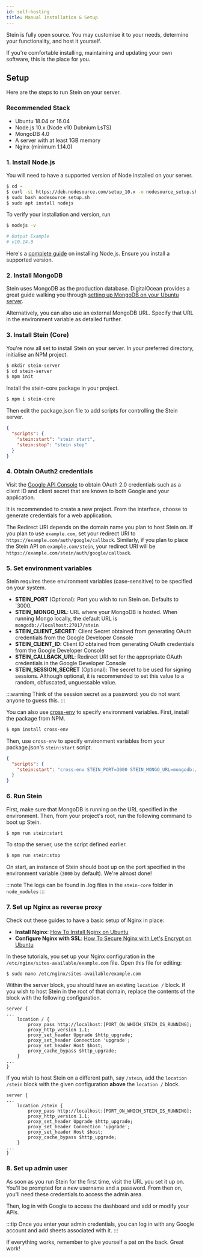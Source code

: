 ```yaml
---
id: self-hosting
title: Manual Installation & Setup
---
```


Stein is fully open source. You may customise it to your needs, determine your functionality, and host it yourself.

If you're comfortable installing, maintaining and updating your own software, this is the place for you.

## Setup

Here are the steps to run Stein on your server.

### Recommended Stack

- Ubuntu 18.04 or 16.04
- Node.js 10.x (Node v10 Dubnium LsTS)
- MongoDB 4.0
- A server with at least 1GB memory
- Nginx (minimum 1.14.0)

### 1. Install Node.js

You will need to have a supported version of Node installed on your server.

```bash
$ cd ~
$ curl -sL https://deb.nodesource.com/setup_10.x -o nodesource_setup.sh
$ sudo bash nodesource_setup.sh
$ sudo apt install nodejs
```

To verify your installation and version, run

```bash
$ nodejs -v

# Output Example
# v10.14.0
```

Here's a [complete guide](https://www.digitalocean.com/community/tutorials/how-to-install-node-js-on-ubuntu-18-04) on installing Node.js. Ensure you install a supported version.

### 2. Install MongoDB

Stein uses MongoDB as the production database. DigitalOcean provides a great guide walking you through [setting up MongoDB on your Ubuntu server](https://www.digitalocean.com/community/tutorials/how-to-install-mongodb-on-ubuntu-18-04).

Alternatively, you can also use an external MongoDB URL. Specify that URL in the environment variable as detailed further.

### 3. Install Stein (Core)

You're now all set to install Stein on your server. In your preferred directory, initialise an NPM project.

```bash
$ mkdir stein-server
$ cd stein-server
$ npm init
```

Install the stein-core package in your project.

```bash
$ npm i stein-core
```

Then edit the package.json file to add scripts for controlling the Stein server.

```json
{
  "scripts": {
    "stein:start": "stein start",
    "stein:stop": "stein stop"
  }
}
```

### 4. Obtain OAuth2 credentials

Visit the [Google API Console](https://console.developers.google.com/) to obtain OAuth 2.0 credentials such as a client ID and client secret that are known to both Google and your application.

It is recommended to create a new project. From the interface, choose to generate credentials for a web application.

The Redirect URI depends on the domain name you plan to host Stein on. If you plan to use `example.com`, set your redirect URI to `https://example.com/auth/google/callback`. Similarly, if you plan to place the Stein API on `example.com/stein`, your redirect URI will be `https://example.com/stein/auth/google/callback`.

### 5. Set environment variables

Stein requires these environment variables (case-sensitive) to be specified on your system.

- **STEIN_PORT** (Optional): Port you wish to run Stein on. Defaults to `3000.
- **STEIN_MONGO_URL**: URL where your MongoDB is hosted. When running Mongo locally, the default URL is `mongodb://localhost:27017/stein`
- **STEIN_CLIENT_SECRET**: Client Secret obtained from generating OAuth credentials from the Google Developer Console
- **STEIN_CLIENT_ID**: Client ID obtained from generating OAuth credentials from the Google Developer Console
- **STEIN_CALLBACK_URL**: Redirect URI set for the appropriate OAuth credentials in the Google Developer Console
- **STEIN_SESSION_SECRET** (Optional): The secret to be used for signing sessions. Although optional, it is recommended to set this value to a random, obfuscated, unguessable value.

:::warning
Think of the session secret as a password: you do not want anyone to guess this.
:::

You can also use [cross-env](https://www.npmjs.com/package/cross-env) to specify environment variables. First, install the package from NPM.

```bash
$ npm install cross-env
```

Then, use `cross-env` to specify environment variables from your package.json's `stein:start` script.

```json
{
  "scripts": {
    "stein:start": "cross-env STEIN_PORT=3000 STEIN_MONGO_URL=mongodb://abc STEIN_CLIENT_SECRET=abc STEIN_CLIENT_ID=ab.cd STEIN_CALLBACK_URL=http://abc STEIN_SESSION_SECRET=s3cr3t stein start"
  }
}
```

### 6. Run Stein

First, make sure that MongoDB is running on the URL specified in the environment. Then, from your project's root, run the following command to boot up Stein.

```bash
$ npm run stein:start
```

To stop the server, use the script defined earlier.

```bash
$ npm run stein:stop
```

On start, an instance of Stein should boot up on the port specified in the environment variable (`3000` by default). We're almost done!

:::note
The logs can be found in .log files in the `stein-core` folder in `node_modules`
:::

### 7. Set up Nginx as reverse proxy

Check out these guides to have a basic setup of Nginx in place:

- **Install Nginx**: [How To Install Nginx on Ubuntu](https://www.digitalocean.com/community/tutorials/how-to-install-nginx-on-ubuntu-18-04)
- **Configure Nginx with SSL**: [How To Secure Nginx with Let's Encrypt on Ubuntu](https://www.digitalocean.com/community/tutorials/how-to-secure-nginx-with-let-s-encrypt-on-ubuntu-18-04)

In these tutorials, you set up your Nginx configuration in the `/etc/nginx/sites-available/example.com` file. Open this file for editing:

```bash
$ sudo nano /etc/nginx/sites-available/example.com
```

Within the server block, you should have an existing `location /` block. If you wish to host Stein in the root of that domain, replace the contents of the block with the following configuration.

```
server {
...
    location / {
        proxy_pass http://localhost:[PORT_ON_WHICH_STEIN_IS_RUNNING];
        proxy_http_version 1.1;
        proxy_set_header Upgrade $http_upgrade;
        proxy_set_header Connection 'upgrade';
        proxy_set_header Host $host;
        proxy_cache_bypass $http_upgrade;
    }
...
}
```

If you wish to host Stein on a different path, say `/stein`, add the `location /stein` block with the given configuration **above** the `location /` block.

```
server {
...
    location /stein {
        proxy_pass http://localhost:[PORT_ON_WHICH_STEIN_IS_RUNNING];
        proxy_http_version 1.1;
        proxy_set_header Upgrade $http_upgrade;
        proxy_set_header Connection 'upgrade';
        proxy_set_header Host $host;
        proxy_cache_bypass $http_upgrade;
    }
...
}
```

### 8. Set up admin user

As soon as you run Stein for the first time, visit the URL you set it up on. You'll be prompted for a new username and a password. From then on, you'll need these credentials to access the admin area.

Then, log in with Google to access the dashboard and add or modify your APIs.

:::tip
Once you enter your admin credentials, you can log in with any Google account and add sheets associated with it.
:::

If everything works, remember to give yourself a pat on the back. Great work!

